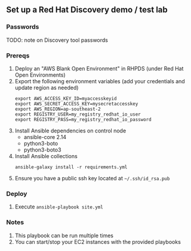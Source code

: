 ## Set up a Red Hat Discovery demo / test lab

### Passwords
TODO: note on Discovery tool passwords

### Prereqs
1. Deploy an "AWS Blank Open Environment" in RHPDS (under Red Hat Open Environments)
2. Export the following environment variables (add your credentials and update region as needed)
    ```
    export AWS_ACCESS_KEY_ID=myaccesskeyid
    export AWS_SECRET_ACCESS_KEY=mysecretaccesskey
    export AWS_REGION=ap-southeast-2
    export REGISTRY_USER=my_registry_redhat_io_user
    export REGISTRY_PASS=my_registry_redhat_io_password
    ```
3. Install Ansible dependencies on control node
   - ansible-core 2.14
   - python3-boto
   - python3-boto3
4. Install Ansible collections
   ```
   ansible-galaxy install -r requirements.yml
   ```
5. Ensure you have a public ssh key located at `~/.ssh/id_rsa.pub`

### Deploy
1. Execute `ansible-playbook site.yml`

### Notes
1. This playbook can be run multiple times
2. You can start/stop your EC2 instances with the provided playbooks
